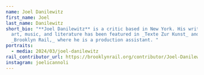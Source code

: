 ```yaml
---
name: Joel Danilewitz
first_name: Joel
last_name: Danilewitz
short_bio: "**Joel Danilewitz** is a critic based in New York. His writing on
  art, music, and literature has been featured in _Texte Zur Kunst_ and the
  _Brooklyn Rail,_ where he is a production assistant. "
portraits:
  - media: 2024/03/joel-danilewitz
rail_contributor_url: https://brooklynrail.org/contributor/Joel-Danilewitz
instagram: joelicannoli
---
```

